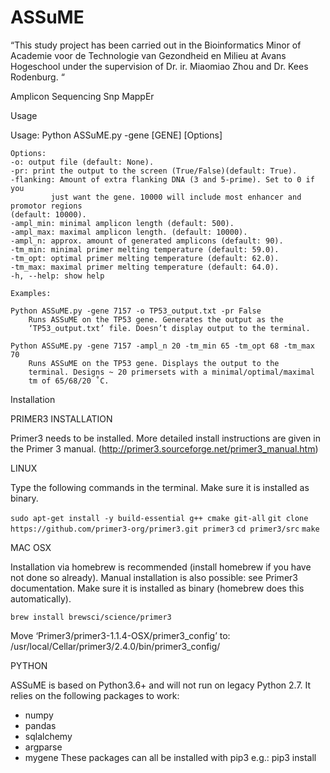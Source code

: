 # ASSuME
“This study project has been carried out in the Bioinformatics Minor of Academie voor de Technologie van Gezondheid en Milieu at Avans Hogeschool under the supervision of Dr. ir. Miaomiao Zhou and Dr. Kees Rodenburg. “ 

Amplicon Sequencing Snp MappEr

Usage

Usage: Python ASSuME.py -gene [GENE] [Options]

	Options:
	-o: output file (default: None).
	-pr: print the output to the screen (True/False)(default: True).
	-flanking: Amount of extra flanking DNA (3 and 5-prime). Set to 0 if you
         	 just want the gene. 10000 will include most enhancer and promotor regions
	(default: 10000).
 	-ampl_min: minimal amplicon length (default: 500).
 	-ampl_max: maximal amplicon length. (default: 10000).
  	-ampl_n: approx. amount of generated amplicons (default: 90).
  	-tm_min: minimal primer melting temperature (default: 59.0).
  	-tm_opt: optimal primer melting temperature (default: 62.0).
	-tm_max: maximal primer melting temperature (default: 64.0).
	-h, --help: show help

	Examples:

	Python ASSuME.py -gene 7157 -o TP53_output.txt -pr False
		Runs ASSuME on the TP53 gene. Generates the output as the          
		‘TP53_output.txt’ file. Doesn’t display output to the terminal.

	Python ASSuME.py -gene 7157 -ampl_n 20 -tm_min 65 -tm_opt 68 -tm_max 70
		Runs ASSuME on the TP53 gene. Displays the output to the 
		terminal. Designs ~ 20 primersets with a minimal/optimal/maximal 
		tm of 65/68/20 ˚C.

Installation

PRIMER3 INSTALLATION

Primer3 needs to be installed. More detailed install instructions are given in the Primer 3 manual.
(http://primer3.sourceforge.net/primer3_manual.htm)

LINUX

Type the following commands in the terminal. Make sure it is installed as binary.

`sudo apt-get install -y build-essential g++ cmake git-all`
`git clone https://github.com/primer3-org/primer3.git primer3`
`cd primer3/src`
`make`

MAC OSX

Installation via homebrew is recommended (install homebrew if you have not done
so already). Manual installation is also possible: see Primer3 documentation. 
Make sure it is installed as binary (homebrew does this automatically).

`brew install brewsci/science/primer3`

Move ‘Primer3/primer3-1.1.4-OSX/primer3_config’ to: /usr/local/Cellar/primer3/2.4.0/bin/primer3_config/

PYTHON 

ASSuME is based on Python3.6+ and will not run on legacy Python 2.7. It relies on the following packages to work:
-	numpy
-	pandas
-	sqlalchemy
-	argparse
-	mygene
These packages can all be installed with pip3 e.g.: pip3 install <module> 
